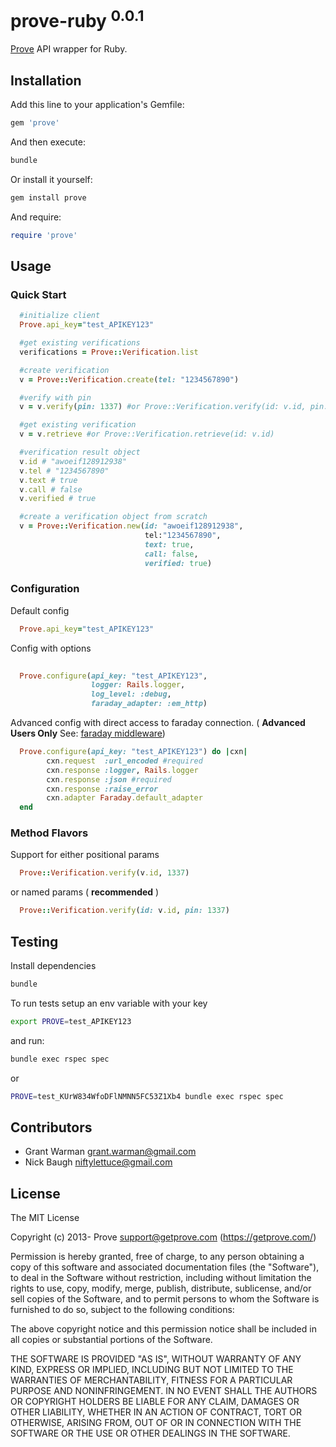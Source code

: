 
# prove-ruby <sup>0.0.1</sup>

[Prove](https://getprove.com/) API wrapper for Ruby.

## Installation

Add this line to your application's Gemfile:

```ruby
gem 'prove'
```

And then execute:

```bash
bundle
```

Or install it yourself:

```bash
gem install prove
```

And require:

```ruby
require 'prove'
```

## Usage

### Quick Start 
```ruby
  #initialize client
  Prove.api_key="test_APIKEY123"

  #get existing verifications
  verifications = Prove::Verification.list

  #create verification
  v = Prove::Verification.create(tel: "1234567890")

  #verify with pin
  v = v.verify(pin: 1337) #or Prove::Verification.verify(id: v.id, pin: 1337)

  #get existing verification
  v = v.retrieve #or Prove::Verification.retrieve(id: v.id) 

  #verification result object
  v.id # "awoeif128912938" 
  v.tel # "1234567890"
  v.text # true
  v.call # false
  v.verified # true

  #create a verification object from scratch
  v = Prove::Verification.new(id: "awoeif128912938", 
                              tel:"1234567890", 
                              text: true, 
                              call: false, 
                              verified: true)
```

### Configuration 
Default config
```ruby
  Prove.api_key="test_APIKEY123"
```

Config with options
```ruby
  
  Prove.configure(api_key: "test_APIKEY123", 
                  logger: Rails.logger, 
                  log_level: :debug, 
                  faraday_adapter: :em_http)
```

Advanced config with direct access to faraday connection. ( **Advanced Users Only** See: [faraday middleware](https://github.com/lostisland/faraday#advanced-middleware-usage))

```ruby
  Prove.configure(api_key: "test_APIKEY123") do |cxn|
        cxn.request  :url_encoded #required
        cxn.response :logger, Rails.logger
        cxn.response :json #required
        cxn.response :raise_error 
        cxn.adapter Faraday.default_adapter
  end
```


### Method Flavors 

Support for either positional params 

```ruby
  Prove::Verification.verify(v.id, 1337)
```

or named params ( **recommended** )

```ruby
  Prove::Verification.verify(id: v.id, pin: 1337)
```

## Testing

Install dependencies

```bash
bundle
```

To run tests setup an env variable with your key

```bash
export PROVE=test_APIKEY123
```

and run:

```bash
bundle exec rspec spec
```

or

```bash
PROVE=test_KUrW834WfoDFlNMNN5FC53Z1Xb4 bundle exec rspec spec
```

## Contributors

* Grant Warman <grant.warman@gmail.com>
* Nick Baugh <niftylettuce@gmail.com>


## License

The MIT License

Copyright (c) 2013- Prove <support@getprove.com> (https://getprove.com/)

Permission is hereby granted, free of charge, to any person obtaining a copy
of this software and associated documentation files (the "Software"), to deal
in the Software without restriction, including without limitation the rights
to use, copy, modify, merge, publish, distribute, sublicense, and/or sell
copies of the Software, and to permit persons to whom the Software is
furnished to do so, subject to the following conditions:

The above copyright notice and this permission notice shall be included in
all copies or substantial portions of the Software.

THE SOFTWARE IS PROVIDED "AS IS", WITHOUT WARRANTY OF ANY KIND, EXPRESS OR
IMPLIED, INCLUDING BUT NOT LIMITED TO THE WARRANTIES OF MERCHANTABILITY,
FITNESS FOR A PARTICULAR PURPOSE AND NONINFRINGEMENT. IN NO EVENT SHALL THE
AUTHORS OR COPYRIGHT HOLDERS BE LIABLE FOR ANY CLAIM, DAMAGES OR OTHER
LIABILITY, WHETHER IN AN ACTION OF CONTRACT, TORT OR OTHERWISE, ARISING FROM,
OUT OF OR IN CONNECTION WITH THE SOFTWARE OR THE USE OR OTHER DEALINGS IN
THE SOFTWARE.
